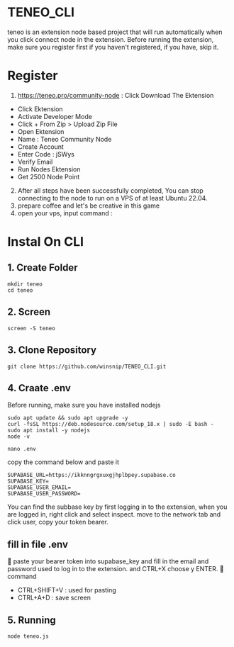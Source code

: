 # TENEO_CLI
teneo is an extension node based project that will run automatically when you click connect node in the extension.
Before running the extension, make sure you register first if you haven't registered, if you have, skip it.
# Register
1. https://teneo.pro/community-node : Click Download The Ektension
- Click Ektension
- Activate Developer Mode
- Click + From Zip > Upload Zip File
- Open Ektension
- Name : Teneo Community Node
- Create Account
- Enter Code : jSWys
- Verify Email
- Run Nodes Ektension
- Get 2500 Node Point
2. After all steps have been successfully completed, You can stop connecting to the node to run on a VPS of at least Ubuntu 22.04.
3. prepare coffee and let's be creative in this game
4. open your vps, input command :

# Instal On CLI
## 1. Create Folder
```
mkdir teneo
cd teneo
```
## 2. Screen
```
screen -S teneo
```
## 3. Clone Repository
```
git clone https://github.com/winsnip/TENEO_CLI.git
```
## 4. Craate .env
Before running, make sure you have installed nodejs
```
sudo apt update && sudo apt upgrade -y
curl -fsSL https://deb.nodesource.com/setup_18.x | sudo -E bash -
sudo apt install -y nodejs
node -v
```
```
nano .env
```
copy the command below and paste it
```
SUPABASE_URL=https://ikknngrgxuxgjhplbpey.supabase.co
SUPABASE_KEY=
SUPABASE_USER_EMAIL=
SUPABASE_USER_PASSWORD=
```
You can find the subbase key by first logging in to the extension, when you are logged in, right click and select inspect.
move to the network tab and click user, copy your token bearer.
## fill in file .env
📌 paste your bearer token into supabase_key and fill in the email and password used to log in to the extension. and CTRL+X choose y ENTER.
📌 command
- CTRL+SHIFT+V : used for pasting
- CTRL+A+D     : save screen
## 5. Running
```
node teneo.js
```



